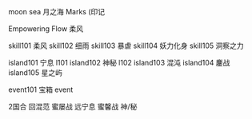 
moon sea 月之海
Marks (印记


Empowering Flow 柔风


skill101 柔风
skill102 细雨
skill103 暴虐
skill104 妖力化身
skill105 洞察之力

island101 宁息 l101
island102 神秘 l102
island103 混沌 
island104 鏖战
island105 星之屿

event101 宝箱
event


2国合
回混范
蜜屡战
远宁息
蜜馨战
神/秘
